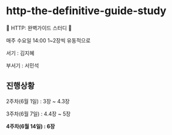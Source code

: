 # http-the-definitive-guide-study
👊 HTTP: 완벽가이드 스터디 👊

매주 수요일 14:00 1~2장씩 유동적으로

서기 : 김지혜

부서기 : 서민석

## 진행상황
2주차(6월 1일) : 3장 ~ 4.3장

3주차(6월 7일) : 4.4장 ~ 5장

**4주차(6월 14일) : 6장**
